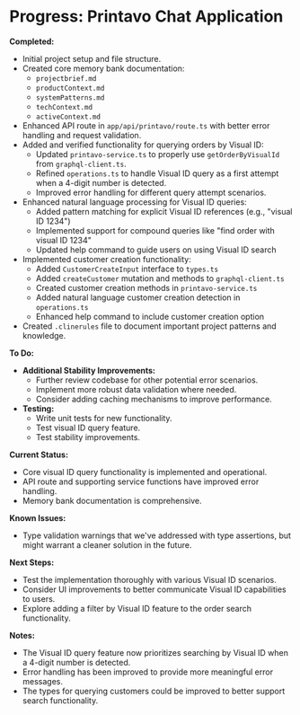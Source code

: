 # Progress: Printavo Chat Application

**Completed:**
- Initial project setup and file structure.
- Created core memory bank documentation:
    - `projectbrief.md`
    - `productContext.md`
    - `systemPatterns.md`
    - `techContext.md`
    - `activeContext.md`
- Enhanced API route in `app/api/printavo/route.ts` with better error handling and request validation.
- Added and verified functionality for querying orders by Visual ID:
    - Updated `printavo-service.ts` to properly use `getOrderByVisualId` from `graphql-client.ts`.
    - Refined `operations.ts` to handle Visual ID query as a first attempt when a 4-digit number is detected.
    - Improved error handling for different query attempt scenarios.
- Enhanced natural language processing for Visual ID queries:
    - Added pattern matching for explicit Visual ID references (e.g., "visual ID 1234")
    - Implemented support for compound queries like "find order with visual ID 1234"
    - Updated help command to guide users on using Visual ID search
- Implemented customer creation functionality:
    - Added `CustomerCreateInput` interface to `types.ts`
    - Added `createCustomer` mutation and methods to `graphql-client.ts`
    - Created customer creation methods in `printavo-service.ts`
    - Added natural language customer creation detection in `operations.ts`
    - Enhanced help command to include customer creation option
- Created `.clinerules` file to document important project patterns and knowledge.

**To Do:**
- **Additional Stability Improvements:**
    - Further review codebase for other potential error scenarios.
    - Implement more robust data validation where needed.
    - Consider adding caching mechanisms to improve performance.
- **Testing:**
    - Write unit tests for new functionality.
    - Test visual ID query feature.
    - Test stability improvements.

**Current Status:**
- Core visual ID query functionality is implemented and operational.
- API route and supporting service functions have improved error handling.
- Memory bank documentation is comprehensive.

**Known Issues:**
- Type validation warnings that we've addressed with type assertions, but might warrant a cleaner solution in the future.

**Next Steps:**
- Test the implementation thoroughly with various Visual ID scenarios.
- Consider UI improvements to better communicate Visual ID capabilities to users.
- Explore adding a filter by Visual ID feature to the order search functionality.

**Notes:**
- The Visual ID query feature now prioritizes searching by Visual ID when a 4-digit number is detected.
- Error handling has been improved to provide more meaningful error messages.
- The types for querying customers could be improved to better support search functionality.
